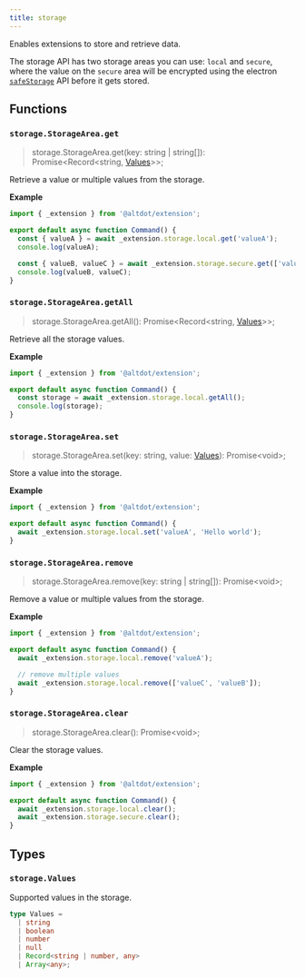 ```yaml
---
title: storage
---
```


Enables extensions to store and retrieve data.

The storage API has two storage areas you can use: `local` and `secure`, where the value on the `secure` area will be encrypted using the electron [`safeStorage`](https://www.electronjs.org/docs/latest/api/safe-storage) API before it gets stored.

## Functions

### `storage.StorageArea.get`
> storage.StorageArea.get(key: string | string[]): Promise\<Record\<string, [Values](#storagevalues)>>;

Retrieve a value or multiple values from the storage.

**Example**
```ts
import { _extension } from '@altdot/extension';

export default async function Command() {
  const { valueA } = await _extension.storage.local.get('valueA');
  console.log(valueA);

  const { valueB, valueC } = await _extension.storage.secure.get(['valueA', 'valueB']);
  console.log(valueB, valueC);
}
```

### `storage.StorageArea.getAll`
> storage.StorageArea.getAll(): Promise\<Record\<string, [Values](#storagevalues)>>;

Retrieve all the storage values.

**Example**
```ts
import { _extension } from '@altdot/extension';

export default async function Command() {
  const storage = await _extension.storage.local.getAll();
  console.log(storage);
}
```

### `storage.StorageArea.set`
> storage.StorageArea.set(key: string, value: [Values](#storagevalues)): Promise\<void>;

Store a value into the storage.

**Example**
```ts
import { _extension } from '@altdot/extension';

export default async function Command() {
  await _extension.storage.local.set('valueA', 'Hello world');
}
```

### `storage.StorageArea.remove`
> storage.StorageArea.remove(key: string | string[]): Promise\<void>;

Remove a value or multiple values from the storage.

**Example**
```ts
import { _extension } from '@altdot/extension';

export default async function Command() {
  await _extension.storage.local.remove('valueA');

  // remove multiple values
  await _extension.storage.local.remove(['valueC', 'valueB']);
}
```

### `storage.StorageArea.clear`
> storage.StorageArea.clear(): Promise\<void>;

Clear the storage values.

**Example**
```ts
import { _extension } from '@altdot/extension';

export default async function Command() {
  await _extension.storage.local.clear();
  await _extension.storage.secure.clear();
}
```

## Types

### `storage.Values`

Supported values in the storage.

```ts
type Values =
  | string
  | boolean
  | number
  | null
  | Record<string | number, any>
  | Array<any>;
```
